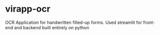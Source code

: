 # virapp-ocr
OCR Application for handwritten filled-up forms. Used streamlit for front-end and backend built entirely on python

